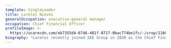 ```yaml
---
template: SingleLeader
title: Lorelei Nieves
generalOccupation: executive-general manager
occupation: Chief Financial Officer
profileImage: >-
  https://ucarecdn.com/eb7355d4-6746-481f-8717-0bac774be1fc/-/crop/1160x772/68,48/-/preview/
biography: "Lorelei recently joined SEE Group in 2020 as the Chief Financial Officer. \r\n\nAs CFO at SEE Group, Lorelei is responsible to lead and manage SEE Group financial strategic objectives, deliver management reporting, oversee audit activities and ensure compliance to all statutory and governance requirements. \r\n\nWorking closely with the Senior Management Team, Lorelei is also responsible for assisting the various entities within the Group in overseeing their financial activities and partnering with the business to deliver financial objectives and meeting their financial KPI’s. With the focus on improving the internal reporting systems and identifying and implementing opportunities for continuous improvement, Lorelei ensures optimal levels of financial performance management, control and governance. Lorelei is also responsible in providing effective financial advice, business improvement initiatives, systems and operational controls to achieve agreed outcomes for the Group."
---
```



